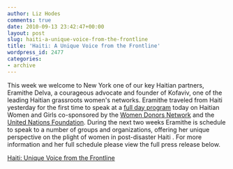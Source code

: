 ```yaml
---
author: Liz Hodes
comments: true
date: 2010-09-13 23:42:47+00:00
layout: post
slug: haiti-a-unique-voice-from-the-frontline
title: 'Haiti: A Unique Voice from the Frontline'
wordpress_id: 2477
categories:
- archive
---
```


This week we welcome to New York one of our key Haitian partners, Eramithe Delva, a courageous advocate and founder of Kofaviv, one of the leading Haitian grassroots women's networks. Eramithe traveled from Haiti yesterday for the first time to speak at a [full day program](http://womendonors.org/event/view/217) today on Haitian Women and Girls co-sponsored by the [Women Donors Network](http://womendonors.org/) and the [United Nations Foundation](http://www.unfoundation.org/). During the next two weeks Eramithe is schedule to speak to a number of groups and organizations, offering her unique perspective on the plight of women in post-disaster Haiti . For more information and her full schedule please view the full press release below.

[Haiti: Unique Voice from the Frontline](http://www.scribd.com/doc/44667102/Haiti-Unique-Voice-from-the-Frontline)
